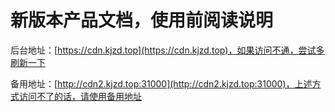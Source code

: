 # 新版本产品文档，使用前阅读说明

后台地址：[https://cdn.kjzd.top](https://cdn.kjzd.top)，如果访问不通，尝试多刷新一下

备用地址：[http://cdn2.kjzd.top:31000](http://cdn2.kjzd.top:31000)，上述方式访问不了的话，请使用备用地址
